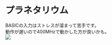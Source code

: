 # プラネタリウム
BASICの入力はストレスが溜まって苦手です。  
動作が遅いので400MHzで動かした方が良いかも。  
[![](https://img.youtube.com/vi/WGikRAQx61A/0.jpg)](https://www.youtube.com/watch?v=WGikRAQx61A)
